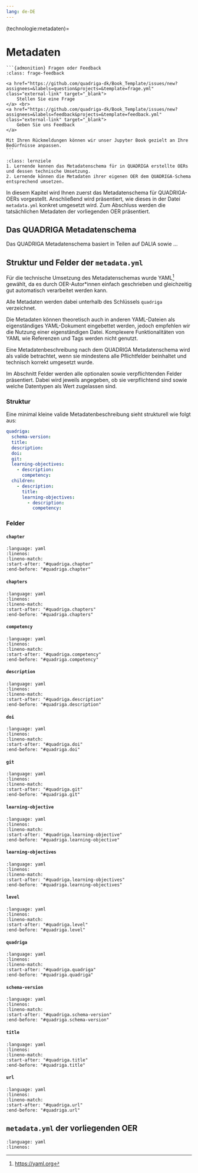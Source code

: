 ```yaml
---
lang: de-DE
---
```


(technologie:metadaten)=
# Metadaten

````{margin}
```{admonition} Fragen oder Feedback 
:class: frage-feedback

<a href="https://github.com/quadriga-dk/Book_Template/issues/new?assignees=&labels=question&projects=&template=frage.yml" class="external-link" target="_blank">
    Stellen Sie eine Frage
</a> <br>
<a href="https://github.com/quadriga-dk/Book_Template/issues/new?assignees=&labels=feedback&projects=&template=feedback.yml" class="external-link" target="_blank">
    Geben Sie uns Feedback
</a>

Mit Ihren Rückmeldungen können wir unser Jupyter Book gezielt an Ihre Bedürfnisse anpassen.
```
````


```{admonition} Feinlernziele
:class: lernziele
1. Lernende kennen das Metadatenschema für in QUADRIGA erstellte OERs und dessen technische Umsetzung.
2. Lernende können die Metadaten ihrer eigenen OER dem QUADRIGA-Schema entsprechend umsetzen.
```

In diesem Kapitel wird Ihnen zuerst das Metadatenschema für QUADRIGA-OERs vorgestellt. Anschließend wird präsentiert, wie dieses in der Datei `metadata.yml` konkret umgesetzt wird. Zum Abschluss werden die tatsächlichen Metadaten der vorliegenden OER präsentiert.

## Das QUADRIGA Metadatenschema
Das QUADRIGA Metadatenschema basiert in Teilen auf DALIA sowie …

## Struktur und Felder der `metadata.yml`

Für die technische Umsetzung des Metadatenschemas wurde YAML[^url-yaml] gewählt, da es durch OER-Autor\*innen einfach geschrieben und gleichzeitig gut automatisch verarbeitet werden kann.

Alle Metadaten werden dabei unterhalb des Schlüssels `quadriga` verzeichnet.

Die Metadaten können theoretisch auch in anderen YAML-Dateien als eigenständiges YAML-Dokument eingebettet werden, jedoch empfehlen wir die Nutzung einer eigenständigen Datei. Komplexere Funktionalitäten von YAML wie Referenzen und Tags werden nicht genutzt.

Eine Metadatenbeschreibung nach dem QUADRIGA Metadatenschema wird als valide betrachtet, wenn sie mindestens alle Pflichtfelder beinhaltet und technisch korrekt umgesetzt wurde.

Im Abschnitt Felder werden alle optionalen sowie verpflichtenden Felder präsentiert. Dabei wird jeweils angegeben, ob sie verpflichtend sind sowie welche Datentypen als Wert zugelassen sind.



### Struktur
Eine minimal kleine valide Metadatenbeschreibung sieht strukturell wie folgt aus:
```yaml
quadriga:
  schema-version:
  title:
  description:
  doi:
  git:
  learning-objectives:
    - description:
      competency:
  children:
    - description:
      title:
      learning-objectives:
        - description:
          competency: 
```


### Felder

#### `chapter`
```{literalinclude} ../metadata-schema.yml
:language: yaml
:linenos:
:lineno-match:
:start-after: "#quadriga.chapter"
:end-before: "#quadriga.chapter"
```

#### `chapters`
```{literalinclude} ../metadata-schema.yml
:language: yaml
:linenos:
:lineno-match:
:start-after: "#quadriga.chapters"
:end-before: "#quadriga.chapters"
```
#### `competency`
```{literalinclude} ../metadata-schema.yml
:language: yaml
:linenos:
:lineno-match:
:start-after: "#quadriga.competency"
:end-before: "#quadriga.competency"
```
#### `description`
```{literalinclude} ../metadata-schema.yml
:language: yaml
:linenos:
:lineno-match:
:start-after: "#quadriga.description"
:end-before: "#quadriga.description"
```
#### `doi`
```{literalinclude} ../metadata-schema.yml
:language: yaml
:linenos:
:lineno-match:
:start-after: "#quadriga.doi"
:end-before: "#quadriga.doi"
```
#### `git`
```{literalinclude} ../metadata-schema.yml
:language: yaml
:linenos:
:lineno-match:
:start-after: "#quadriga.git"
:end-before: "#quadriga.git"
```
#### `learning-objective`
```{literalinclude} ../metadata-schema.yml
:language: yaml
:linenos:
:lineno-match:
:start-after: "#quadriga.learning-objective"
:end-before: "#quadriga.learning-objective"
```
#### `learning-objectives`
```{literalinclude} ../metadata-schema.yml
:language: yaml
:linenos:
:lineno-match:
:start-after: "#quadriga.learning-objectives"
:end-before: "#quadriga.learning-objectives"
```
#### `level`
```{literalinclude} ../metadata-schema.yml
:language: yaml
:linenos:
:lineno-match:
:start-after: "#quadriga.level"
:end-before: "#quadriga.level"
```
#### `quadriga`
```{literalinclude} ../metadata-schema.yml
:language: yaml
:linenos:
:lineno-match:
:start-after: "#quadriga.quadriga"
:end-before: "#quadriga.quadriga"
```
#### `schema-version`
```{literalinclude} ../metadata-schema.yml
:language: yaml
:linenos:
:lineno-match:
:start-after: "#quadriga.schema-version"
:end-before: "#quadriga.schema-version"
```
#### `title`
```{literalinclude} ../metadata-schema.yml
:language: yaml
:linenos:
:lineno-match:
:start-after: "#quadriga.title"
:end-before: "#quadriga.title"
```
#### `url`
```{literalinclude} ../metadata-schema.yml
:language: yaml
:linenos:
:lineno-match:
:start-after: "#quadriga.url"
:end-before: "#quadriga.url"
```


## `metadata.yml` der vorliegenden OER

```{literalinclude} ../metadata.yml
:language: yaml
:linenos:
```


[^url-yaml]: <https://yaml.org>
